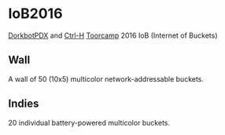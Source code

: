 # IoB2016
[DorkbotPDX](http://dorkbotpdx.org) and [Ctrl-H](http://pdxhackerspace.org/) [Toorcamp](http://toorcamp.org) 2016 IoB (Internet of Buckets)

## Wall

A wall of 50 (10x5) multicolor network-addressable buckets.

## Indies

20 individual battery-powered multicolor buckets.
